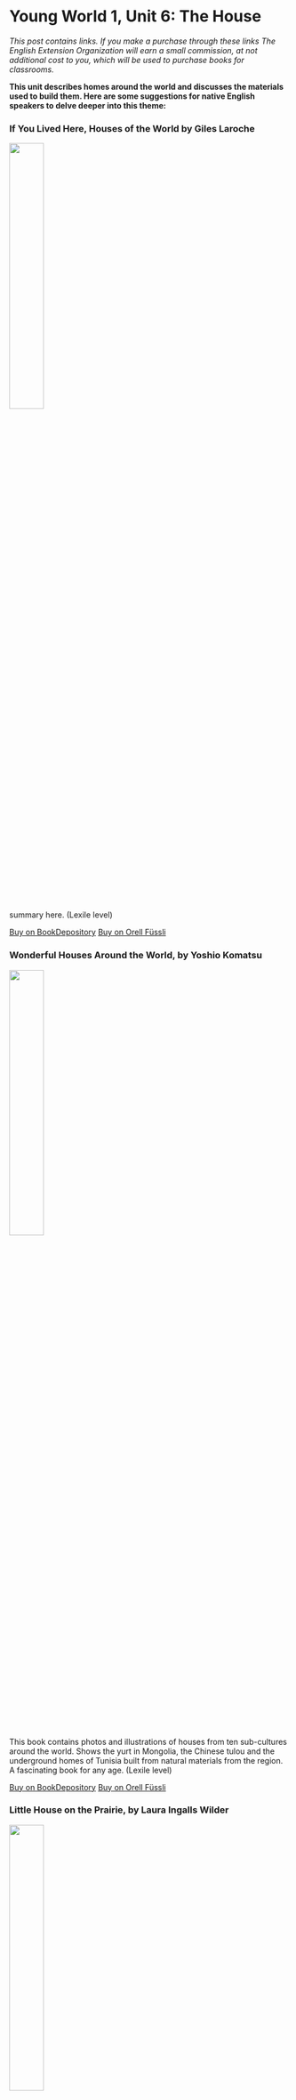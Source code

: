 # Young World 1, Unit 6: The House
*This post contains links. If you make a purchase through these links The English Extension Organization will earn a small commission, at not additional cost to you, which will be used to purchase books for classrooms.*

**This unit describes homes around the world and discusses the materials used to build them.  Here are some suggestions for native English speakers to delve deeper into this theme:**

### If You Lived Here, Houses of the World by Giles Laroche

<img src="https://i.imgur.com/eWdCAYe.png" width="35%" />

 summary here. (Lexile level)

<a href="https://www.bookdepository.com/If-You-Lived-Here-Houses-of-the-World-Giles-Laroche/9780547238920" rel="nofollow"> Buy on BookDepository</a> 
<a href="https://www.orellfuessli.ch/shop/home/artikeldetails/A1016690154" rel="nofollow"> Buy on Orell Füssli</a>

###  Wonderful Houses Around the World, by Yoshio Komatsu

<img src="https://i.imgur.com/3NpCq1z.png" width="35%" />

This book contains photos and illustrations of  houses from ten sub-cultures around the world.  Shows the yurt in Mongolia, the Chinese tulou and the underground homes of Tunisia built from natural materials from the region.  A fascinating book for any age.  (Lexile level)

<a href="https://www.bookdepository.com/Wonderful-Houses-Around-the-World-Yoshio-Komatsu-Akira-Nishiyama/9780936070346" rel="nofollow"> Buy on BookDepository</a> 
<a href="https://www.orellfuessli.ch/shop/home/artikeldetails/A1002594921" rel="nofollow"> Buy on Orell Füssli</a>

### Little House on the Prairie, by Laura Ingalls Wilder 

<img src="https://i.imgur.com/S2EMoZM.png" width="35%" />

 Historical ficition story of American pioneer life.  The Ingalls family leaves Wisconsin and heads toward Wisconsin where they set up their house on the prairie and  plant, plow, hunt and gather.  The comments about the native Americans are negative but historically accurate for the times which makes for some interesting discussion points. (Lexile level)

<a href="https://www.bookdepository.com/Little-House-on-Prairie-Laura-Ingalls-Wilder/9780064400022?ref=grid-view&qid=1673964359936&sr=1-1" rel="nofollow"> Buy on BookDepository</a> 
<a href="https://www.orellfuessli.ch/shop/home/artikeldetails/A1021757944" rel="nofollow"> Buy on Orell Füssli</a>


## Supplemental Activities

There is no better place than Ballenberg Open-Air Museum which has over 100 different traditional buildings from regions all over Switzerland.  See houses of farmers, craftsmen and labourers, as well as industrial and crafting buildings which are still used for demonstrations.  Listed as a heritage site of national significance, it is a wonderful way to spend a day. 
https://www.ballenberg.ch/en/
<!--stackedit_data:
eyJoaXN0b3J5IjpbMTI2MDQ3MzEwNSwyMDQ3ODczMDE1LDk5NT
IwNjcwNCwxMTk1MjYyNzYsLTExNDQyODY5ODEsLTEyMDE3MTYw
OSwxMjM2NjM5NDQsLTE2NDYxNDMzNzAsMjExNjU5NTIxOSwtOD
kxODg0ODkzXX0=
-->